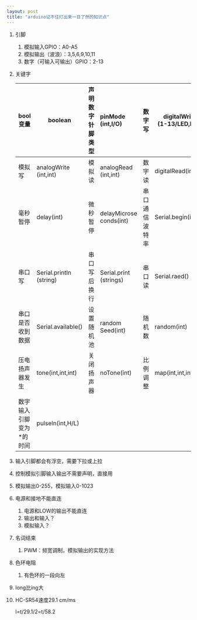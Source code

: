 ```yaml
---
layout: post
title: "arduino记不住打出来一目了然的知识点"
---
```


1. 引脚

   1. 模拟输入GPIO：A0-A5
   2. 模拟输出（波浪）：3,5,6,9,10,11
   3. 数字（可输入可输出）GPIO：2-13

2. 关键字

   | bool变量                | boolean                      | 声明数字针脚类型 | pinMode<br />(int,I/O)       | 数字写         | digitalWrite<br />(1-13/LED,H/L) |
   | ----------------------- | ---------------------------- | ---------------- | :--------------------------- | -------------- | -------------------------------- |
   | 模拟写                  | analogWrite<br />(int,int)   | 模拟读           | analogRead<br />(int,int)    | 数字读         | digitalRead(int,int)             |
   | 毫秒暂停                | delay(int)                   | 微秒暂停         | delayMicrose<br />conds(int) | 串口通信波特率 | Serial.begin(int)                |
   | 串口写                  | Serial.println<br />(string) | 串口写后换行     | Serial.print<br />(strings)  | 串口读         | Serial.raed()                    |
   | 串口是否收到数据        | Serial.available()           | 设置随机池       | random<br />Seed(int)        | 随机数         | random(int)                      |
   | 压电扬声器发生          | tone(int,int,int)            | 关闭扬声器       | noTone(int)                  | 比例调整       | map(int,int,int,int)             |
   | 数字输入引脚变为*的时间 | pulseln(int,H/L)             |                  |                              |                |                                  |

3. 输入引脚都会有浮空，需要下拉或上拉

4. 控制模拟引脚输入输出不需要声明，直接用

5. 模拟输出0-255，模拟输入0-1023

6. 电源和接地不能直连

   1. 电源和LOW的输出不能直连
   2. 输出和输入？
   3. 模拟输入？

7. 名词结束

   1. PWM：频宽调制，模拟输出的实现方法

8. 色环电阻

   1. 有色环的一段向左

9. long比ing大

10. HC-SR54速度29.1 cm/ms

    l=t/29.1/2=t/58.2